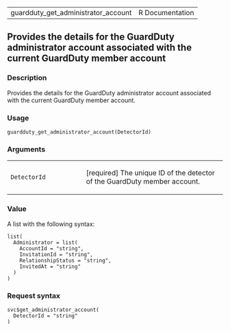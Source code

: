 <table style="width: 100%;">
<tbody>
<tr class="odd">
<td>guardduty_get_administrator_account</td>
<td style="text-align: right;">R Documentation</td>
</tr>
</tbody>
</table>

## Provides the details for the GuardDuty administrator account associated with the current GuardDuty member account

### Description

Provides the details for the GuardDuty administrator account associated
with the current GuardDuty member account.

### Usage

    guardduty_get_administrator_account(DetectorId)

### Arguments

<table>
<colgroup>
<col style="width: 35%" />
<col style="width: 65%" />
</colgroup>
<tbody>
<tr class="odd">
<td><code
id="guardduty_get_administrator_account_:_DetectorId">DetectorId</code></td>
<td><p>[required] The unique ID of the detector of the GuardDuty member
account.</p></td>
</tr>
</tbody>
</table>

### Value

A list with the following syntax:

    list(
      Administrator = list(
        AccountId = "string",
        InvitationId = "string",
        RelationshipStatus = "string",
        InvitedAt = "string"
      )
    )

### Request syntax

    svc$get_administrator_account(
      DetectorId = "string"
    )
